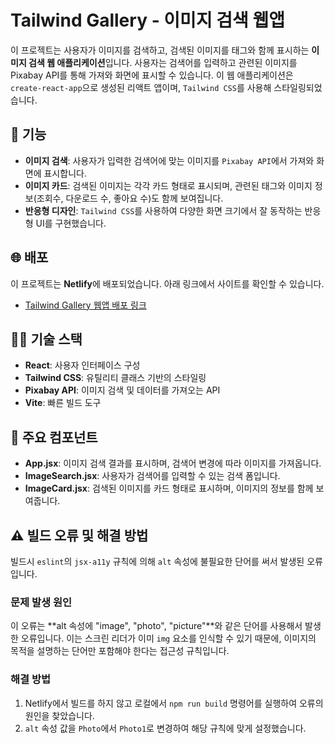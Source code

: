 # Tailwind Gallery - 이미지 검색 웹앱

이 프로젝트는 사용자가 이미지를 검색하고, 검색된 이미지를 태그와 함께 표시하는 **이미지 검색 웹 애플리케이션**입니다. 사용자는 검색어를 입력하고 관련된 이미지를 Pixabay API를 통해 가져와 화면에 표시할 수 있습니다. 이 웹 애플리케이션은 `create-react-app`으로 생성된 리액트 앱이며, `Tailwind CSS`를 사용해 스타일링되었습니다.

## 🚀 기능

- **이미지 검색**: 사용자가 입력한 검색어에 맞는 이미지를 `Pixabay API`에서 가져와 화면에 표시합니다.
- **이미지 카드**: 검색된 이미지는 각각 카드 형태로 표시되며, 관련된 태그와 이미지 정보(조회수, 다운로드 수, 좋아요 수)도 함께 보여집니다.
- **반응형 디자인**: `Tailwind CSS`를 사용하여 다양한 화면 크기에서 잘 동작하는 반응형 UI를 구현했습니다.

## 🌐 배포

이 프로젝트는 **Netlify**에 배포되었습니다. 아래 링크에서 사이트를 확인할 수 있습니다.

- [Tailwind Gallery 웹앱 배포 링크](https://cheerful-dragon-60e619.netlify.app/)

## 🧑‍💻 기술 스택

- **React**: 사용자 인터페이스 구성
- **Tailwind CSS**: 유틸리티 클래스 기반의 스타일링
- **Pixabay API**: 이미지 검색 및 데이터를 가져오는 API
- **Vite**: 빠른 빌드 도구

## 🎥 주요 컴포넌트

- **App.jsx**: 이미지 검색 결과를 표시하며, 검색어 변경에 따라 이미지를 가져옵니다.
- **ImageSearch.jsx**: 사용자가 검색어를 입력할 수 있는 검색 폼입니다.
- **ImageCard.jsx**: 검색된 이미지를 카드 형태로 표시하며, 이미지의 정보를 함께 보여줍니다.

## ⚠️ 빌드 오류 및 해결 방법

빌드시 `eslint`의 `jsx-a11y` 규칙에 의해 `alt` 속성에 불필요한 단어를 써서 발생된 오류입니다.

### 문제 발생 원인

이 오류는 **alt 속성에 "image", "photo", "picture"**와 같은 단어를 사용해서 발생한 오류입니다. 이는 스크린 리더가 이미 `img` 요소를 인식할 수 있기 때문에, 이미지의 목적을 설명하는 단어만 포함해야 한다는 접근성 규칙입니다.

### 해결 방법

1. Netlify에서 빌드를 하지 않고 로컬에서 `npm run build` 명령어를 실행하여 오류의 원인을 찾았습니다.
2. `alt` 속성 값을 `Photo`에서 `Photo1`로 변경하여 해당 규칙에 맞게 설정했습니다.
